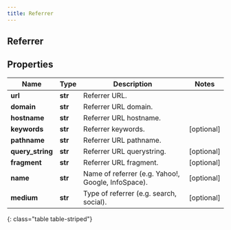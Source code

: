 ```yaml
---
title: Referrer
---
```

## Referrer

## Properties

|Name | Type | Description | Notes|
|------------ | ------------- | ------------- | -------------|
| **url** | **str** | Referrer URL. | |
| **domain** | **str** | Referrer URL domain. | |
| **hostname** | **str** | Referrer URL hostname. | |
| **keywords** | **str** | Referrer keywords. | [optional] |
| **pathname** | **str** | Referrer URL pathname. | |
| **query_string** | **str** | Referrer URL querystring. | [optional] |
| **fragment** | **str** | Referrer URL fragment. | [optional] |
| **name** | **str** | Name of referrer (e.g. Yahoo!, Google, InfoSpace). | [optional] |
| **medium** | **str** | Type of referrer (e.g. search, social). | [optional] |
{: class="table table-striped"}


